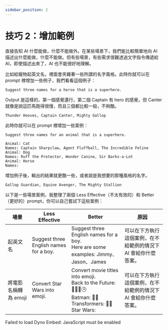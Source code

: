 ```yaml
---
sidebar_position: 2
---
```


# 技巧 2：增加範例

<head>
  <script defer="defer" src="https://embed.trydyno.com/embedder.js"></script>
  <link href="https://embed.trydyno.com/embedder.css" rel="stylesheet" />
</head>

直接告知 AI 什麼能做，什麼不能做外。在某些場景下，我們能比較簡單地向 AI 描述出什麼能做，什麼不能做。但有些場景，有些需求很難透過文字指令傳遞給 AI，即使描述出來了，AI 也不能很好地理解。

比如給寵物起英文名，裡面會夾雜著一些所謂的名字風格。此時你就可以在 prompt 裡增加一些例子，我們看看這個例子：

```other
Suggest three names for a horse that is a superhero.
```

Output 是這樣的，第一個感覺還行，第二個 Captain 有 hero 的感覺，但 Canter 就像是說這匹馬跑得很慢，而且三個都比較一般，不夠酷。

```other
Thunder Hooves, Captain Canter, Mighty Gallop
```

此時你就可以在 prompt 裡增加一些案例：

```other
Suggest three names for an animal that is a superhero.

Animal: Cat
Names: Captain Sharpclaw, Agent Fluffball, The Incredible Feline
Animal: Dog
Names: Ruff the Protector, Wonder Canine, Sir Barks-a-Lot
Animal: Horse
Names:
```

增加例子後，輸出的結果就更酷一些，或者說是我想要的那種風格的名字。

```other
Gallop Guardian, Equine Avenger, The Mighty Stallion
```

以下是一些場景案例，我整理了兩個 Less Effective（不太有效的）和 Better（更好的）prompt，你可以自己嘗試下這些案例：

| 場景            | Less Effective                        | Better                                                                                                                             | 原因                                |
| ------------- | ------------------------------------- | -------------------------------------------------------------------------------------------------- | --------------------------------- |
| 起英文名          | Suggest three English names for a boy. | Suggest three English names for a boy.  <br/> Here are some examples: Jimmy、Jason、James     | 可以在下方執行這個案例，在不給範例的情況下 AI 會給你什麼答案。 |
| 將電影名稱轉為 emoji | Convert Star Wars into emoji.       | Convert movie titles into emoji.  <br/> Back to the Future: 👨👴🚗🕒  <br/>Batman: 🤵🦇  <br/>Transformers: 🚗🤖  <br/>Star Wars: | 可以在下方執行這個案例，在不給範例的情況下 AI 會給你什麼答案。 |


<div trydyno-embed="" openai-model="text-davinci-003" initial-prompt="Convert Star Wars into emoji" initial-response="🌟⚔️👽💥👨‍🚀👩‍🚀🚀" max-tokens="256" box-rows="3" model-temp="0.7" top-p="1">
    <noscript>Failed to load Dyno Embed: JavaScript must be enabled</noscript>
</div>